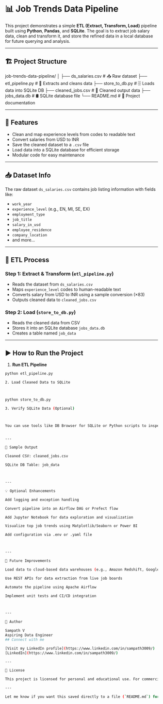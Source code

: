 # 📊 Job Trends Data Pipeline

This project demonstrates a simple **ETL (Extract, Transform, Load)** pipeline built using **Python**, **Pandas**, and **SQLite**. The goal is to extract job salary data, clean and transform it, and store the refined data in a local database for future querying and analysis.

---

## 🏗️ Project Structure

job-trends-data-pipeline/ │ ├── ds_salaries.csv # 📥 Raw dataset ├── etl_pipeline.py # 🧹 Extracts and cleans data ├── store_to_db.py # 🗄️ Loads data into SQLite DB ├── cleaned_jobs.csv # 📄 Cleaned output data ├── jobs_data.db # 🛢️ SQLite database file └── README.md # 📘 Project documentation

---

## 🚀 Features

- Clean and map experience levels from codes to readable text
- Convert salaries from USD to INR
- Save the cleaned dataset to a `.csv` file
- Load data into a SQLite database for efficient storage
- Modular code for easy maintenance

---

## 📥 Dataset Info

The raw dataset `ds_salaries.csv` contains job listing information with fields like:

- `work_year`
- `experience_level` (e.g., EN, MI, SE, EX)
- `employment_type`
- `job_title`
- `salary_in_usd`
- `employee_residence`
- `company_location`
- and more...

---

## 🧼 ETL Process

### Step 1: Extract & Transform (`etl_pipeline.py`)

- Reads the dataset from `ds_salaries.csv`
- Maps `experience_level` codes to human-readable text
- Converts salary from USD to INR using a sample conversion (×83)
- Outputs cleaned data to `cleaned_jobs.csv`

### Step 2: Load (`store_to_db.py`)

- Reads the cleaned data from CSV
- Stores it into an SQLite database `jobs_data.db`
- Creates a table named `job_data`

---

## ▶️ How to Run the Project

1. **Run ETL Pipeline**

```bash
python etl_pipeline.py

2. Load Cleaned Data to SQLite



python store_to_db.py

3. Verify SQLite Data (Optional)



You can use tools like DB Browser for SQLite or Python scripts to inspect the database.


---

🧪 Sample Output

Cleaned CSV: cleaned_jobs.csv

SQLite DB Table: job_data



---

💡 Optional Enhancements

Add logging and exception handling

Convert pipeline into an Airflow DAG or Prefect flow

Add Jupyter Notebook for data exploration and visualization

Visualize top job trends using Matplotlib/Seaborn or Power BI

Add configuration via .env or .yaml file



---

🚀 Future Improvements

Load data to cloud-based data warehouses (e.g., Amazon Redshift, Google BigQuery)

Use REST APIs for data extraction from live job boards

Automate the pipeline using Apache Airflow

Implement unit tests and CI/CD integration



---

👤 Author

Sampath V
Aspiring Data Engineer
## Connect with me

[Visit my LinkedIn profile](https://www.linkedin.com/in/sampath3009/)
[LinkedIn](https://www.linkedin.com/in/sampath3009/)

---

📄 License

This project is licensed for personal and educational use. For commercial usage, please contact the author.

---

Let me know if you want this saved directly to a file (`README.md`) for you!
```
